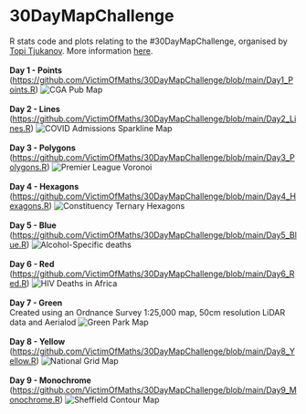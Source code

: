 # 30DayMapChallenge
R stats code and plots relating to the #30DayMapChallenge, organised by [Topi Tjukanov](https://twitter.com/tjukanov). More information [here](https://github.com/tjukanovt/30DayMapChallenge).<br><br>
**Day 1 - Points**<br>
(https://github.com/VictimOfMaths/30DayMapChallenge/blob/main/Day1_Points.R)
![CGA Pub Map](https://github.com/VictimOfMaths/30DayMapChallenge/blob/main/CGAPubs2016.png)<br><br>
**Day 2 - Lines**<br>
(https://github.com/VictimOfMaths/30DayMapChallenge/blob/main/Day2_Lines.R)
![COVID Admissions Sparkline Map](https://github.com/VictimOfMaths/30DayMapChallenge/blob/main/COVIDSparklinesAdm.png)<br><br>
**Day 3 - Polygons**<br>
(https://github.com/VictimOfMaths/30DayMapChallenge/blob/main/Day3_Polygons.R)
![Premier League Voronoi](https://github.com/VictimOfMaths/30DayMapChallenge/blob/main/PremierLeagueVoronoi.png)<br><br>
**Day 4 - Hexagons**<br>
(https://github.com/VictimOfMaths/30DayMapChallenge/blob/main/Day4_Hexagons.R)
![Constituency Ternary Hexagons](https://github.com/VictimOfMaths/30DayMapChallenge/blob/main/ConstHexTern2019.png)<br><br>
**Day 5 - Blue**<br>
(https://github.com/VictimOfMaths/30DayMapChallenge/blob/main/Day5_Blue.R)
![Alcohol-Specific deaths](https://github.com/VictimOfMaths/30DayMapChallenge/blob/main/AlcSpecDeathsGB.png)<br><br>
**Day 6 - Red**<br>
(https://github.com/VictimOfMaths/30DayMapChallenge/blob/main/Day6_Red.R)
![HIV Deaths in Africa](https://github.com/VictimOfMaths/30DayMapChallenge/blob/main/HIVDeaths.png)<br><br>
**Day 7 - Green**<br>
Created using an Ordnance Survey 1:25,000 map, 50cm resolution LiDAR data and Aerialod
![Green Park Map](https://github.com/VictimOfMaths/30DayMapChallenge/blob/main/GreenPark.png)<br><br>
**Day 8 - Yellow**<br>
(https://github.com/VictimOfMaths/30DayMapChallenge/blob/main/Day8_Yellow.R)
![National Grid Map](https://github.com/VictimOfMaths/30DayMapChallenge/blob/main/NationalGridMap.png)<br><br>
**Day 9 - Monochrome**<br>
(https://github.com/VictimOfMaths/30DayMapChallenge/blob/main/Day9_Monochrome.R)
![Sheffield Contour Map](https://github.com/VictimOfMaths/30DayMapChallenge/blob/main/SheffieldContours.png)<br><br>
